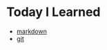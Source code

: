 # Today I Learned
- [markdown](https://github.com/wlgud2/TIL/blob/master/markdown/markdown.md)
- [git](https://github.com/wlgud2/TIL/blob/master/git/git.md)